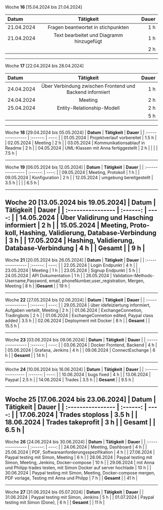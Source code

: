 Woche **16** [15.04.2024 bis 21.04.2024]

| **Datum**              | **Tätigkeit** | **Dauer** |
| :---------------- | :------: | ----: |
| 21.04.2024     |   Fragen beantwortet in stichpunkten   | 1 h |
| 21.04.2024         |   Text bearbeitet und Diagramm hinzugefügt | 1 h |
|          |    | 2 h |

---

Woche **17** [22.04.2024 bis 28.04.2024]

| **Datum**              | **Tätigkeit** | **Dauer** |
| :---------------- | :------: | ----: |
| 24.04.2024     |   Über Verbindung zwischen Frontend und Backend informiert   | 1 h |
| 24.04.2024     |   Meeting   | 2 h |
| 25.04.2024         |   Entity-Relationship-Modell | 2 h |
|          |    | 5 h |
---

Woche **18** [29.04.2024 bis 05.05.2024]
| **Datum**              | **Tätigkeit** | **Dauer** |
| :---------------- | :------: | ----: |
| 01.05.2024     |   Projektverlauf vorbereitet   | 1.5 h |
| 02.05.2024         |   Meeting | 2 h |
| 03.05.2024         |   Kommunikationsablauf in Readme | 2 h |
| 04.05.2024         |   UML-Klassen mit Anna fertiggestellt | 2 h |
|          |    | 7.5 h |


---
Woche **19** [06.05.2024 bis 12.05.2024]
| **Datum**              | **Tätigkeit** | **Dauer** |
| :---------------- | :------: | ----: |
| 09.05.2024         |   Meeting, Pro­to­koll | 1 h |
| 09.05.2024         |   Kon­fi­gu­ra­ti­on | 2 h |
| 12.05.2024         |   umgebung bereitgestellt | 3.5 h |
|          |    | 6.5 h |

---
Woche **20** [13.05.2024 bis 19.05.2024]
| **Datum**              | **Tätigkeit** | **Dauer** |
| :---------------- | :------: | ----: |
| 14.05.2024         |   Über Validirung und Hasching informiert | 2 h |
| 15.05.2024         |   Meeting, Pro­to­koll, Hashing, Validierung, Database-Verbindung | 3 h |
| 17.05.2024         |   Hashing, Validierung, Database-Verbindung | 4 h |
| **Gesamt**         |    | 9 h |
---
Woche **21** [20.05.2024 bis 26.05.2024]
| **Datum**              | **Tätigkeit** | **Dauer** |
| :---------------- | :------: | ----: |
| 22.05.2024         |   Login Endpunkt | 4 h |
| 23.05.2024         |   Meeting | 1 h |
| 23.05.2024         |   Signup Endpunkt | 5 h |
| 24.05.2024         |   API Dokumentation | 1 h |
| 26.05.2024         |  Validation-Methods-Username,Password, email, phoneNumber,user_registration, Mergen, Meeting    | 8 h |
|**Gesamt**          |    | 19 h |

---
Woche **22** [27.05.2024 bis 02.06.2024]
| **Datum**              | **Tätigkeit** | **Dauer** |
| :---------------- | :------: | ----: |
| 29.05.2024         |   über idefeiziertung informiert, Aufgaben verteilt, Meeting | 2 h |
| 01.06.2024         |   ExchangeConnetion, Tradingbots | 2 h |
| 01.06.2024         |   ExchangeConnetion edited, Paypal class added | 3.5 h |
| 02.06.2024         |   Deployment mit Docker | 8 h |
|     **Gesamt**     |    | 15.5 h |

---
Woche **23** [03.06.2024 bis 09.06.2024]
| **Datum**              | **Tätigkeit** | **Dauer** |
| :---------------- | :------: | ----: |
| 03.06.2024         |   Docker Frontend, Backend | 4 h |
| 05.06.2024         |   Grafana, Jenkins | 4 h |
| 09.06.2024         |   ConnectExchange | 6 h |
|     **Gesamt**     |    | 14 h |

---
Woche **24** [10.06.2024 bis 16.06.2024]
| **Datum**              | **Tätigkeit** | **Dauer** |
| :---------------- | :------: | ----: |
| 10.06.2024         |   bugs fixed | 4 h |
| 13.06.2024         |   Paypal | 2.5 h |
| 14.06.2024         |   Trades | 3.5 h |
|     **Gesamt**     |    | 9.5 h |


---
Woche **25** [17.06.2024 bis 23.06.2024]
| **Datum**              | **Tätigkeit** | **Dauer** |
| :---------------- | :------: | ----: |
| 17.06.2024         |   Trades stoploss | 3.5 h |
| 18.06.2024         |   Trades takeprofit | 3 h |
|     **Gesamt**     |    | 6.5 h |
---
Woche **26** [24.06.2024 bis 30.06.2024]
| **Datum**              | **Tätigkeit** | **Dauer** |
| :---------------- | :------: | ----: |
| 24.06.2024         |   Meeting, Dashboard | 4 h |
| 25.06.2024         |   PDF, Softwareanforderungsspezifikation  | 4 h |
| 27.06.2024         |   Paypal testing mit Simon, Meeting  | 6 h |
| 28.06.2024         |   Paypal testing mit Simon, Meeting, Jenkins, Docker-compose  | 10 h |
| 29.06.2024         |   mit Anna und Philipp trades testen, mit Simon Docker auf server hochlade  | 10 h |
| 30.06.2024         |   Paypal testing mit Simon, Meeting, Docker-compose mergen, PDF vorlage, Testing mit Anna und Philpp  | 7 h |
|     **Gesamt**     |    | 41 h |

---
Woche **27** [31.06.2024 bis 05.07.2024]
| **Datum**              | **Tätigkeit** | **Dauer** |
| 31.06.2024         |   Paypal testing mit Simon, Jenkins  | 5 h |
| 01.07.2024         |   Paypal testing mit Simon (Done), | 6 h |
|     **Gesamt**     |    | 11 h |
